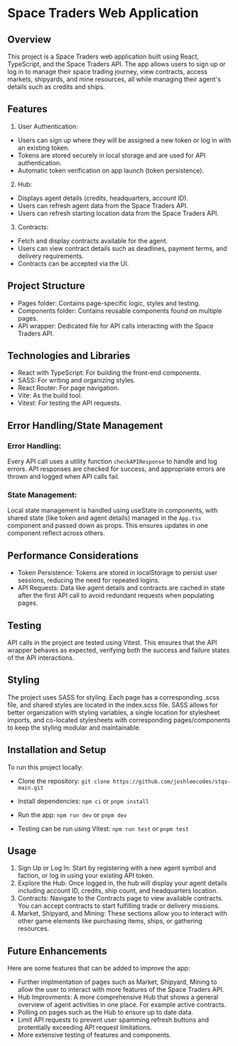 # Space Traders Web Application
## Overview
This project is a Space Traders web application built using React, TypeScript, and the Space Traders API. The app allows users to sign up or log in to manage their space trading journey, view contracts, access markets, shipyards, and mine resources, all while managing their agent's details such as credits and ships.

## Features
1. User Authentication:
- Users can sign up where they will be assigned a new token or log in with an existing token.
- Tokens are stored securely in local storage and are used for API authentication.
- Automatic token verification on app launch (token persistence).

2. Hub:
- Displays agent details (credits, headquarters, account ID).
- Users can refresh agent data from the Space Traders API.
- Users can refresh starting location data from the Space Traders API.

3. Contracts:
- Fetch and display contracts available for the agent.
- Users can view contract details such as deadlines, payment terms, and delivery requirements.
- Contracts can be accepted via the UI.

## Project Structure
- Pages folder: Contains page-specific logic, styles and testing.
- Components folder: Contains reusable components found on multiple pages.
- API wrapper: Dedicated file for API calls interacting with the Space Traders API.

## Technologies and Libraries
- React with TypeScript: For building the front-end components.
- SASS: For writing and organizing styles.
- React Router: For page navigation.
- Vite: As the build tool.
- Vitest: For testing the API requests.

## Error Handling/State Management
### Error Handling: 
Every API call uses a utility function `checkAPIResponse` to handle and log errors. API responses are checked for success, and appropriate errors are thrown and logged when API calls fail.
### State Management:
Local state management is handled using useState in components, with shared state (like token and agent details) managed in the `App.tsx` component and passed down as props. This ensures updates in one component reflect across others.

## Performance Considerations
- Token Persistence: Tokens are stored in localStorage to persist user sessions, reducing the need for repeated logins.
- API Requests: Data like agent details and contracts are cached in state after the first API call to avoid redundant requests when populating pages.

## Testing
API calls in the project are tested using Vitest. This ensures that the API wrapper behaves as expected, verifying both the success and failure states of the API interactions.

## Styling
The project uses SASS for styling. Each page has a corresponding .scss file, and shared styles are located in the index.scss file. SASS allows for better organization with styling variables, a single location for stylesheet imports, and co-located stylesheets with corresponding pages/components to keep the styling modular and maintainable.

## Installation and Setup
To run this project locally:

- Clone the repository: `git clone https://github.com/joshleecodes/stqs-main.git`

- Install dependencies: `npm ci` or `pnpm install`

- Run the app: `npm run dev` or `pnpm dev`

- Testing can be run using Vitest: `npm run test` or `pnpm test`

## Usage
1. Sign Up or Log In: Start by registering with a new agent symbol and faction, or log in using your existing API token.
2. Explore the Hub: Once logged in, the hub will display your agent details including account ID, credits, ship count, and headquarters location.
3. Contracts: Navigate to the Contracts page to view available contracts. You can accept contracts to start fulfilling trade or delivery missions.
4. Market, Shipyard, and Mining: These sections allow you to interact with other game elements like purchasing items, ships, or gathering resources.

## Future Enhancements
Here are some features that can be added to improve the app:

- Further implmentation of pages such as Market, Shipyard, Mining to allow the user to interact with more features of the Space Traders API.
- Hub Improvments: A more comprehensive Hub that shows a general overview of agent activities in one place. For example active contracts.
- Polling on pages such as the Hub to ensure up to date data.
- Limit API requests to prevent user spamming refresh buttons and protentially exceeding API request limitations.
- More extensive testing of features and components.
